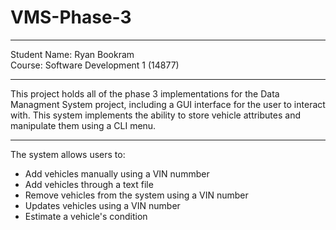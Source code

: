 # VMS-Phase-3
______________
Student Name: Ryan Bookram<br>
Course: Software Development 1 (14877)
______________
This project holds all of the phase 3 implementations for the Data Managment System project, including a GUI interface for the user to interact with.
This system implements the ability to store vehicle attributes and manipulate them using a CLI menu.
______________
The system allows users to:
- Add vehicles manually using a VIN nummber
- Add vehicles through a text file
- Remove vehicles from the system using a VIN number
- Updates vehicles using a VIN number
- Estimate a vehicle's condition
